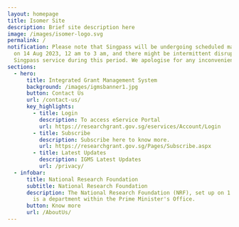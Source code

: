 ```yaml
---
layout: homepage
title: Isomer Site
description: Brief site description here
image: /images/isomer-logo.svg
permalink: /
notification: Please note that Singpass will be undergoing scheduled maintenance
  on 14 Aug 2023, 12 am to 3 am, and there might be intermittent disruptions to
  Singpass service during this period. We apologise for any inconvenience.
sections:
  - hero:
      title: Integrated Grant Management System
      background: /images/igmsbanner1.jpg
      button: Contact Us
      url: /contact-us/
      key_highlights:
        - title: Login
          description: To access eService Portal
          url: https://researchgrant.gov.sg/eservices/Account/Login
        - title: Subscribe
          description: Subscribe here to know more.
          url: https://researchgrant.gov.sg/Pages/Subscribe.aspx
        - title: Latest Updates
          description: IGMS Latest Updates
          url: /privacy/
  - infobar:
      title: National Research Foundation
      subtitle: National Research Foundation
      description: The National Research Foundation (NRF), set up on 1 January 2006,
        is a department within the Prime Minister's Office.
      button: Know more
      url: /AboutUs/
---
```

